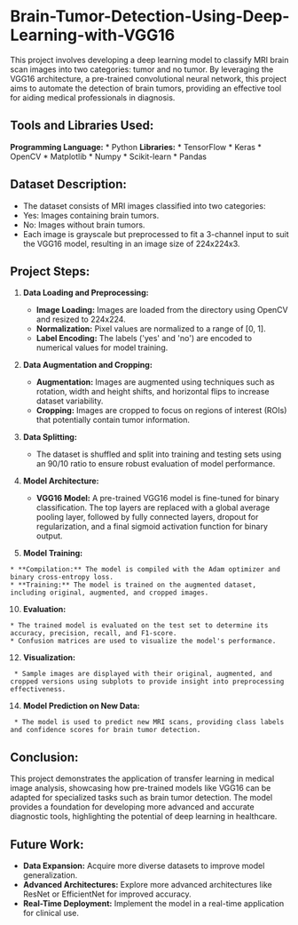 # Brain-Tumor-Detection-Using-Deep-Learning-with-VGG16
This project involves developing a deep learning model to classify MRI brain scan images into two categories: tumor and no tumor. By leveraging the VGG16 architecture, a pre-trained convolutional neural network, this project aims to automate the detection of brain tumors, providing an effective tool for aiding medical professionals in diagnosis.

## Tools and Libraries Used:
**Programming Language:** 
     * Python
**Libraries:**
     * TensorFlow
     * Keras
     * OpenCV
     * Matplotlib
     * Numpy
     * Scikit-learn
     * Pandas

## Dataset Description:

  * The dataset consists of MRI images classified into two categories:
  * Yes: Images containing brain tumors.
  * No: Images without brain tumors.
  * Each image is grayscale but preprocessed to fit a 3-channel input to suit the VGG16 model, resulting in an image size of 224x224x3.

## Project Steps:

   1. **Data Loading and Preprocessing:**
    
        * **Image Loading:** Images are loaded from the directory using OpenCV and resized to 224x224.
        * **Normalization:** Pixel values are normalized to a range of [0, 1].
        * **Label Encoding:** The labels ('yes' and 'no') are encoded to numerical values for model training.

   2. **Data Augmentation and Cropping:**

        * **Augmentation:** Images are augmented using techniques such as rotation, width and height shifts, and horizontal flips to increase dataset variability.
        * **Cropping:** Images are cropped to focus on regions of interest (ROIs) that potentially contain tumor information.
     
  4. **Data Splitting:**
     
       * The dataset is shuffled and split into training and testing sets using an 90/10 ratio to ensure robust evaluation of model performance.

  6. **Model Architecture:**
     
       * **VGG16 Model:** A pre-trained VGG16 model is fine-tuned for binary classification. The top layers are replaced with a global average pooling layer, followed by fully connected 
                          layers, dropout for regularization, and a final sigmoid activation function for binary output.
         
  8. **Model Training:**
     
    * **Compilation:** The model is compiled with the Adam optimizer and binary cross-entropy loss.
    * **Training:** The model is trained on the augmented dataset, including original, augmented, and cropped images.

  10.  **Evaluation:**

    * The trained model is evaluated on the test set to determine its accuracy, precision, recall, and F1-score.
    * Confusion matrices are used to visualize the model's performance.

  12. **Visualization:**
      
     * Sample images are displayed with their original, augmented, and cropped versions using subplots to provide insight into preprocessing effectiveness.             

  14. **Model Prediction on New Data:**
      
     * The model is used to predict new MRI scans, providing class labels and confidence scores for brain tumor detection.

## Conclusion: 

   This project demonstrates the application of transfer learning in medical image analysis, showcasing how pre-trained models like VGG16 can be adapted for specialized tasks such as 
   brain tumor detection. The model provides a foundation for developing more advanced and accurate diagnostic tools, highlighting the potential of deep learning in healthcare.

## Future Work:

   * **Data Expansion:** Acquire more diverse datasets to improve model generalization.
   * **Advanced Architectures:** Explore more advanced architectures like ResNet or EfficientNet for improved accuracy.
   * **Real-Time Deployment:** Implement the model in a real-time application for clinical use. 

     
        
